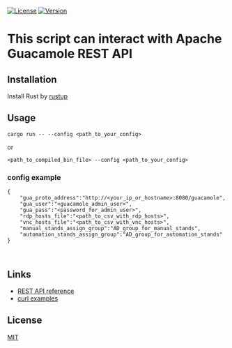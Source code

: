 [![License](https://img.shields.io/badge/license-MIT-green)](https://choosealicense.com/licenses/mit/)
[![Version](https://img.shields.io/badge/version-0.1.0-blue)]()

# This script can interact with Apache Guacamole REST API

## Installation

Install Rust by [rustup](https://rustup.rs/)

## Usage 

```cargo run -- --config <path_to_your_config>``` 

or 

```<path_to_compiled_bin_file> --config <path_to_your_config>```

### config example

```
{
    "gua_proto_address":"http://<your_ip_or_hostname>:8080/guacamole",
    "gua_user":"<guacamole_admin_user>",
    "gua_pass":"<password_for_admin_user>",
    "rdp_hosts_file":"<path_to_csv_with_rdp_hosts>",
    "vnc_hosts_file":"<path_to_csv_with_vnc_hosts>",
    "manual_stands_assign_group":"AD_group_for_manual_stands",
    "automation_stands_assign_group":"AD_group_for_automation_stands"
}



```

## Links

- [REST API reference](https://github.com/ridvanaltun/guacamole-rest-api-documentation/tree/master/docs)
- [curl examples](https://gist.github.com/atomlab/376901845c3d474d1e60e6b7a3affaae)


## License

[MIT](https://choosealicense.com/licenses/mit/)

